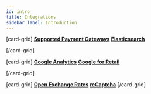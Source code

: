 ```yaml
---
id: intro
title: Integrations
sidebar_label: Introduction
---
```


[card-grid]
[**Supported Payment Gateways**](integrations/payment-gateways.md)
[**Elasticsearch**](integrations/elasticsearch.md)

[/card-grid]

[card-grid]
[**Google Analytics**](integrations/googleanalytics.md)
[**Google for Retail**](integrations/googleforretail.md)

[/card-grid]

[card-grid]
[**Open Exchange Rates**](integrations/openexchangerates.md)
[**reCaptcha**](integrations/recaptcha.md)
[/card-grid]
